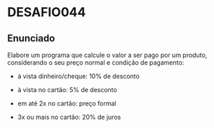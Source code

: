 # DESAFIO044

## Enunciado

Elabore um programa que calcule o valor a ser pago por um produto, considerando o seu preço normal e condição de pagamento:

* à vista dinheiro/cheque: 10% de desconto

* à vista no cartão: 5% de desconto

* em até 2x no cartão: preço formal 

* 3x ou mais no cartão: 20% de juros